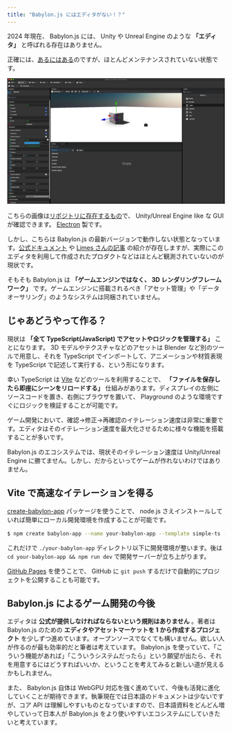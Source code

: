 ```yaml
---
title: "Babylon.js にはエディタがない！？"
---
```


2024 年現在、 Babylon.js には、 Unity や Unreal Engine のような **「エディタ」** と呼ばれる存在はありません。

正確には、[あるにはある](https://github.com/BabylonJS/Editor)のですが、ほとんどメンテナンスされていない状態です。

![Empty Project](/images/books/entering-babylonjs/editor/empty_project.png)

こちらの画像は[リポジトリに存在するもの](https://github.com/BabylonJS/Editor/blob/master/website/img/home/empty_project.png)で、 Unity/Unreal Engine like な GUI が確認できます。 [Electron](https://www.electronjs.org/ja/) 製です。

しかし、こちらは Babylon.js の最新バージョンで動作しない状態となっています。[公式ドキュメント](https://doc.babylonjs.com/communityExtensions/editor) や [Limes さんの記事](https://www.crossroad-tech.com/entry/babylonjs-editor-4beta2-review) の紹介が存在しますが、実際にこのエディタを利用して作成されたプロダクトなどはほとんど観測されていないのが現状です。

そもそも Babylon.js は **「ゲームエンジンではなく、 3D レンダリングフレームワーク」** です。ゲームエンジンに搭載されるべき「アセット管理」や「データオーサリング」のようなシステムは同梱されていません。

## じゃあどうやって作る？

現状は **「全て TypeScript(JavaScript) でアセットやロジックを管理する」** ことになります。 3D モデルやテクスチャなどのアセットは Blender など別のツールで用意し、それを TypeScript でインポートして、アニメーションや材質表現を TypeScript で記述して実行する、という形になります。

幸い TypeScript は [Vite](https://vitejs.dev/) などのツールを利用することで、 **「ファイルを保存したら即座にシーンをリロードする」** 仕組みがあります。ディスプレイの左側にソースコードを置き、右側にブラウザを置いて、 Playground のような環境ですぐにロジックを検証することが可能です。

ゲーム開発において、確認->修正->再確認のイテレーション速度は非常に重要です。エディタはそのイテレーション速度を最大化させるために様々な機能を搭載することが多いです。

Babylon.js のエコシステムでは、現状そのイテレーション速度は Unity/Unreal Engine に勝てません。しかし、だからといってゲームが作れないわけではありません。

## Vite で高速なイテレーションを得る

[create-babylon-app](https://www.npmjs.com/package/create-babylon-app) パッケージを使うことで、 node.js さえインストールしていれば簡単にローカル開発環境を作成することが可能です。

```sh
$ npm create babylon-app --name your-babylon-app --template simple-ts --install
```

これだけで `./your-babylon-app` ディレクトリ以下に開発環境が整います。後は `cd your-babylon-app && npm run dev` で開発サーバーが立ち上がります。

[GitHub Pages](https://vitejs.dev/guide/static-deploy.html#github-pages) を使うことで、 GitHub に `git push` するだけで自動的にプロジェクトを公開することも可能です。

## Babylon.js によるゲーム開発の今後

エディタは **公式が提供しなければならないという規則はありません** 。著者は Babylon.js のための **エディタやアセットマーケットを 1 から作成するプロジェクト** を少しずつ進めています。オープンソースでなくても構いません。欲しい人が作るのが最も効率的だと筆者は考えています。 Babylon.js を使っていて、「こういう機能があれば」「こういうシステムだったら」という願望が出たら、それを用意するにはどうすればいいか、ということを考えてみると新しい道が見えるかもしれません。

また、 Babylon.js 自体は WebGPU 対応を強く進めていて、今後も活発に進化していくことが期待できます。執筆現在では日本語のドキュメントは少ないですが、コア API は理解しやすいものとなっていますので、日本語資料をどんどん増やしていって日本人が Babylon.js をより使いやすいエコシステムにしていきたいと考えています。
